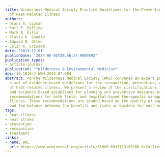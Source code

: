 ```yaml
---
title: Wilderness Medical Society Practice Guidelines for the Prevention and Treatment
  of Heat-Related Illness
authors:
- Grant S. Lipman
- Kurt P. Eifling
- Mark A. Ellis
- Flavio G. Gaudio
- Edward M. Otten
- Colin K. Grissom
date: '2013-12-01'
publishDate: '2024-06-05T20:56:24.900989Z'
publication_types:
- article-journal
publication: '*Wilderness & Environmental Medicine*'
doi: 10.1016/J.WEM.2013.07.004
abstract: <p>The Wilderness Medical Society (WMS) convened an expert panel to develop
  a set of evidence-based guidelines for the recognition, prevention, and treatment
  of heat-related illness. We present a review of the classifications, pathophysiology,
  and evidence-based guidelines for planning and preventive measures as well as best-practice
  recommendations for both field- and hospital-based therapeutic management of heat-related
  illness. These recommendations are graded based on the quality of supporting evidence
  and the balance between the benefits and risks or burdens for each modality.</p>
tags:
- heat illness
- heat stroke
- prevention
- recognition
- treatment
links:
- name: URL
  url: https://www.wemjournal.org/article/S1080-6032(13)00166-X/fulltext
---
```

